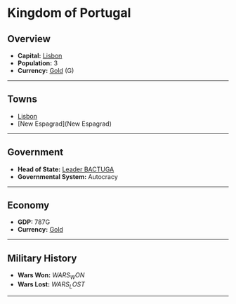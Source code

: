 # Kingdom of Portugal

## Overview

- **Capital:** [Lisbon](Lisbon)
- **Population:** 3
- **Currency:** [Gold](Gold) (G)

---

## Towns

- [Lisbon](Lisbon)
- [New Espagrad](New Espagrad)

---

## Government

- **Head of State:** [Leader BACTUGA](BACTUGA)
- **Governmental System:** Autocracy

---

## Economy

- **GDP:** 787G
- **Currency:** [Gold](Gold)

---

## Military History

- **Wars Won:** $WARS_WON$
- **Wars Lost:** $WARS_LOST$

---

